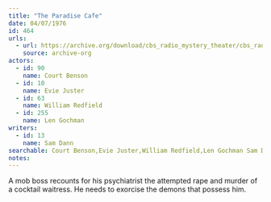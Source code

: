```yaml
---
title: "The Paradise Cafe"
date: 04/07/1976
id: 464
urls: 
  - url: https://archive.org/download/cbs_radio_mystery_theater/cbs_radio_mystery_theater-0451-0500.zip/cbs_radio_mystery_theater-0451-0500%2Fcbsrmt_0464_the_paradise_cafe.mp3
    source: archive-org
actors:  
  - id: 90
    name: Court Benson  
  - id: 10
    name: Evie Juster  
  - id: 63
    name: William Redfield  
  - id: 255
    name: Len Gochman
writers:  
  - id: 13
    name: Sam Dann
searchable: Court Benson,Evie Juster,William Redfield,Len Gochman Sam Dann
notes:  
---
```

A mob boss recounts for his psychiatrist the attempted rape and murder of a cocktail waitress. He needs to exorcise the demons that possess him.
